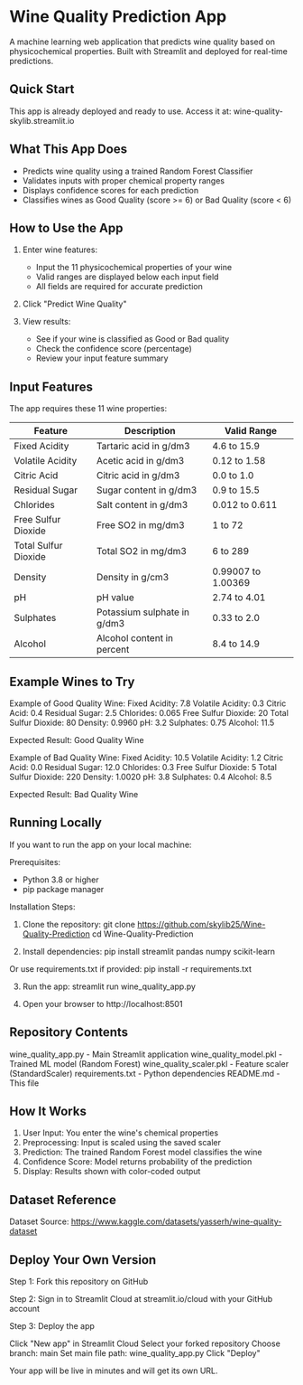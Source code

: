 # Wine Quality Prediction App

A machine learning web application that predicts wine quality based on physicochemical properties. Built with Streamlit and deployed for real-time predictions.

## Quick Start

This app is already deployed and ready to use. Access it at: wine-quality-skylib.streamlit.io

## What This App Does

- Predicts wine quality using a trained Random Forest Classifier
- Validates inputs with proper chemical property ranges
- Displays confidence scores for each prediction
- Classifies wines as Good Quality (score >= 6) or Bad Quality (score < 6)

## How to Use the App

1. Enter wine features:
   - Input the 11 physicochemical properties of your wine
   - Valid ranges are displayed below each input field
   - All fields are required for accurate prediction

2. Click "Predict Wine Quality"

3. View results:
   - See if your wine is classified as Good or Bad quality
   - Check the confidence score (percentage)
   - Review your input feature summary

## Input Features

The app requires these 11 wine properties:

| Feature | Description | Valid Range |
|---------|-------------|-------------|
| Fixed Acidity | Tartaric acid in g/dm3 | 4.6 to 15.9 |
| Volatile Acidity | Acetic acid in g/dm3 | 0.12 to 1.58 |
| Citric Acid | Citric acid in g/dm3 | 0.0 to 1.0 |
| Residual Sugar | Sugar content in g/dm3 | 0.9 to 15.5 |
| Chlorides | Salt content in g/dm3 | 0.012 to 0.611 |
| Free Sulfur Dioxide | Free SO2 in mg/dm3 | 1 to 72 |
| Total Sulfur Dioxide | Total SO2 in mg/dm3 | 6 to 289 |
| Density | Density in g/cm3 | 0.99007 to 1.00369 |
| pH | pH value | 2.74 to 4.01 |
| Sulphates | Potassium sulphate in g/dm3 | 0.33 to 2.0 |
| Alcohol | Alcohol content in percent | 8.4 to 14.9 |

## Example Wines to Try

Example of Good Quality Wine:
Fixed Acidity: 7.8
Volatile Acidity: 0.3
Citric Acid: 0.4
Residual Sugar: 2.5
Chlorides: 0.065
Free Sulfur Dioxide: 20
Total Sulfur Dioxide: 80
Density: 0.9960
pH: 3.2
Sulphates: 0.75
Alcohol: 11.5

Expected Result: Good Quality Wine

Example of Bad Quality Wine:
Fixed Acidity: 10.5
Volatile Acidity: 1.2
Citric Acid: 0.0
Residual Sugar: 12.0
Chlorides: 0.3
Free Sulfur Dioxide: 5
Total Sulfur Dioxide: 220
Density: 1.0020
pH: 3.8
Sulphates: 0.4
Alcohol: 8.5

Expected Result: Bad Quality Wine

## Running Locally

If you want to run the app on your local machine:

Prerequisites:
- Python 3.8 or higher
- pip package manager

Installation Steps:

1. Clone the repository:
git clone https://github.com/skylib25/Wine-Quality-Prediction
cd Wine-Quality-Prediction

2. Install dependencies:
pip install streamlit pandas numpy scikit-learn

Or use requirements.txt if provided:
pip install -r requirements.txt

3. Run the app:
streamlit run wine_quality_app.py

4. Open your browser to http://localhost:8501

## Repository Contents

wine_quality_app.py - Main Streamlit application
wine_quality_model.pkl - Trained ML model (Random Forest)
wine_quality_scaler.pkl - Feature scaler (StandardScaler)
requirements.txt - Python dependencies
README.md - This file


## How It Works

1. User Input: You enter the wine's chemical properties
2. Preprocessing: Input is scaled using the saved scaler
3. Prediction: The trained Random Forest model classifies the wine
4. Confidence Score: Model returns probability of the prediction
5. Display: Results shown with color-coded output

## Dataset Reference

Dataset Source: https://www.kaggle.com/datasets/yasserh/wine-quality-dataset


## Deploy Your Own Version

Step 1: Fork this repository on GitHub

Step 2: Sign in to Streamlit Cloud at streamlit.io/cloud with your GitHub account

Step 3: Deploy the app

Click "New app" in Streamlit Cloud
Select your forked repository
Choose branch: main
Set main file path: wine_quality_app.py
Click "Deploy"

Your app will be live in minutes and will get its own URL.
